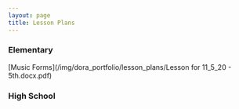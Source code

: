 ```yaml
---
layout: page
title: Lesson Plans
---
```


### Elementary

[Music Forms](/img/dora_portfolio/lesson_plans/Lesson for 11_5_20 - 5th.docx.pdf)

### High School
